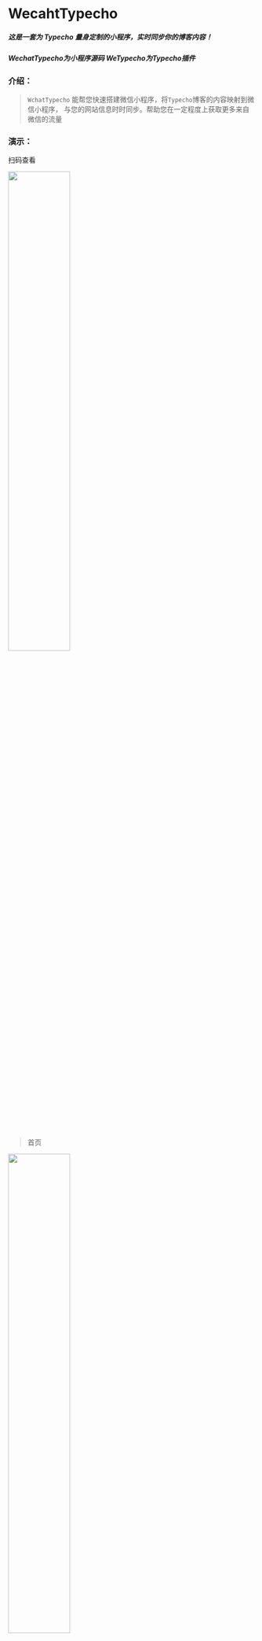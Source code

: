 # WecahtTypecho
##### 这是一套为 Typecho 量身定制的小程序，实时同步你的博客内容！

##### WechatTypecho为小程序源码 WeTypecho为Typecho插件


### 介绍：

>  `WchatTypecho` 能帮您快速搭建微信小程序，将`Typecho`博客的内容映射到微信小程序，
> 与您的网站信息时时同步。帮助您在一定程度上获取更多来自微信的流量 

### 演示：

扫码查看

<img style="width:50%;height:50%" src="./images/xcx.jpg"/>

> 首页 

<img style="width:50%;height:50%" src="./images/index.jpg" align=center />

> 热门排行

<img style="width:50%;height:50%" src="./images/ranking.jpg" align=center />

> 文章详情

<img style="width:50%;height:50%" src="./images/details.jpg" align=center />

> 关于我的 

<img style="width:50%;height:50%" src="./images/about.jpg" align=center />

## 安装须知

微信官方规定必须满足以下两个条件才能上线小程序：

> 1.域名**已备案**
> 2.域名开启Https

## 安装Typecho

如果你已经知道什么是Typecho，并且已经部署在你的网站上了，还需要做两件事：

> 1.设置固定链接
> 2.开启Https

## 安装并设置WeTypecho插件

首先[下载WechatTypecho](https://github.com/wxy1997/WechatTypecho)
然后将根目录下的WeTypecho上传至/usr/plugins目录下。
然后进入Typecho后台插件管理(控制台->插件)，启用WeTypecho插件，然后点设置：
API密钥自己设置，小程序APPID需要到微信小程序后台去查看

![](./images/wetypecho.png)


## 小程序端配置

下载的根目录下的WechatTypecho文件夹就是小程序的源代码
进入WechatTypecho目录，根目录下有一个config.js,打开编辑

将domain设置为你的域名，不需要加http 或者 [https://.](https://./)
name修改为你的网站名称，用于小程序页脚显示。
**API_SECRET必须与WeTypecho插件中的API密钥配置一样**
保存关闭。然后打开根目录下的app.json


![](./images/conf.png)

修改这个值保存。
然后打开Template目录下的foot.wxml
修改页脚版权：

至此小程序端的配置就完成了。
然后去微信官方小程序平台，设置->开发设置，服务器域名。


将你的域名添加进去，如果你的图片等资源存放的地址不是你上面设置的域名
还需要将你的图片资源域名添加进去，否则小程序端可能无法显示资源。

保存后。用微信开发者工具（[下载地址](https://developers.weixin.qq.com/miniprogram/dev/devtools/download.html)）打开WeTypecho下的wetypecho目录，就能正常使用了。



> 如果有任何问题请给我留言。邮箱wxyrrcj@gmail.com  博客：www.wxy97.com
>
> 本项目后期会一直进行更新和维护！

### 感谢
- 感谢开源HiTypecho博客的分享
- 感谢开源WeTypecho博客的分享
- 感谢成都第七帅博客的分享
- 感谢color开发框架的分享
- 感谢广大网友的反馈意见


